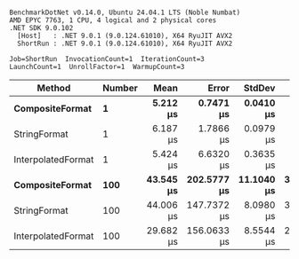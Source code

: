 ```

BenchmarkDotNet v0.14.0, Ubuntu 24.04.1 LTS (Noble Numbat)
AMD EPYC 7763, 1 CPU, 4 logical and 2 physical cores
.NET SDK 9.0.102
  [Host]   : .NET 9.0.1 (9.0.124.61010), X64 RyuJIT AVX2
  ShortRun : .NET 9.0.1 (9.0.124.61010), X64 RyuJIT AVX2

Job=ShortRun  InvocationCount=1  IterationCount=3  
LaunchCount=1  UnrollFactor=1  WarmupCount=3  

```
| Method             | Number | Mean      | Error       | StdDev     | Min       | Max       | Allocated |
|------------------- |------- |----------:|------------:|-----------:|----------:|----------:|----------:|
| **CompositeFormat**    | **1**      |  **5.212 μs** |   **0.7471 μs** |  **0.0410 μs** |  **5.175 μs** |  **5.255 μs** |     **584 B** |
| StringFormat       | 1      |  6.187 μs |   1.7866 μs |  0.0979 μs |  6.077 μs |  6.266 μs |     896 B |
| InterpolatedFormat | 1      |  5.424 μs |   6.6320 μs |  0.3635 μs |  5.010 μs |  5.691 μs |     872 B |
| **CompositeFormat**    | **100**    | **43.545 μs** | **202.5777 μs** | **11.1040 μs** | **36.969 μs** | **56.365 μs** |   **14336 B** |
| StringFormat       | 100    | 44.006 μs | 147.7372 μs |  8.0980 μs | 38.272 μs | 53.270 μs |   16736 B |
| InterpolatedFormat | 100    | 29.682 μs | 156.0633 μs |  8.5544 μs | 24.455 μs | 39.554 μs |   14336 B |
